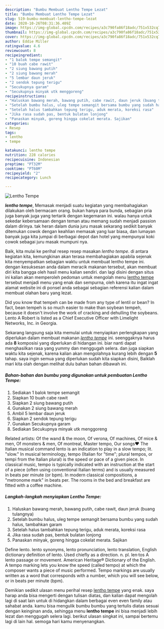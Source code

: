 ```yaml
---
description: "Bumbu Membuat Lentho Tempe Lezat"
title: "Bumbu Membuat Lentho Tempe Lezat"
slug: 519-bumbu-membuat-lentho-tempe-lezat
date: 2020-10-26T08:31:36.409Z
image: https://img-global.cpcdn.com/recipes/a3c790fa86f18adc/751x532cq70/lentho-tempe-foto-resep-utama.jpg
thumbnail: https://img-global.cpcdn.com/recipes/a3c790fa86f18adc/751x532cq70/lentho-tempe-foto-resep-utama.jpg
cover: https://img-global.cpcdn.com/recipes/a3c790fa86f18adc/751x532cq70/lentho-tempe-foto-resep-utama.jpg
author: Eddie Miller
ratingvalue: 4.6
reviewcount: 8
recipeingredient:
- "1 balok tempe semangit"
- "10 buah cabe rawit"
- "2 siung bawang putih"
- "2 siung bawang merah"
- "5 lembar daun jeruk"
- "2 sendok tepung terigu"
- "Secukupnya garam"
- "Secukupnya minyak utk menggoreng"
recipeinstructions:
- "Haluskan bawang merah, bawang putih, cabe rawit, daun jeruk (buang tulangnya)"
- "Setelah bumbu halus, uleg tempe semangit bersama bumbu yang sudah halus, tambahkan garam"
- "Setelah halus tambahkan tepung terigu, aduk merata, koreksi rasa"
- "Jika rasa sudah pas, bentuk bulatan lonjong"
- "Panaskan minyak, goreng hingga cokelat merata. Sajikan"
categories:
- Resep
tags:
- lentho
- tempe

katakunci: lentho tempe 
nutrition: 228 calories
recipecuisine: Indonesian
preptime: "PT32M"
cooktime: "PT60M"
recipeyield: "2"
recipecategory: Lunch

---
```



![Lentho Tempe](https://img-global.cpcdn.com/recipes/a3c790fa86f18adc/751x532cq70/lentho-tempe-foto-resep-utama.jpg)

<b><i>lentho tempe</i></b>, Memasak menjadi suatu kegiatan yang membahagiakan dilakukan oleh bermacam orang. bukan hanya para bunda, sebagian pria juga banyak juga yang tertarik dengan kegemaran ini. walau hanya untuk sekedar kebersamaan dengan teman atau memang sudah menjadi passion dalam dirinya. tak heran dalam dunia juru masak sekarang sedikit banyak ditemukan cowok dengan keahlian memasak yang luar biasa, dan lumayan banyak juga kita jumpai di berbagai depot dan hotel yang mempunyai koki cowok sebagai juru masak mumpuni nya.

Baik, kita mulai ke perihal resep resep masakan <i>lentho tempe</i>. di antara kegiatan kita, kemungkinan akan terasa membahagiakan apabila sejenak kita menyempatkan sebagian waktu untuk membuat lentho tempe ini. dengan kesuksesan anda dalam meracik makanan tersebut, akan membuat diri kita bangga oleh hasil menu kalian sendiri. dan lagi disini dengan situs ini kalian akan memperoleh pedoman untuk mengolah menu <u>lentho tempe</u> tersebut menjadi menu yang enak dan sempurna, oleh karena itu ingat ingat alamat website ini di ponsel anda sebagai sebagian referensi kalian dalam membuat olahan baru yang lezat.

Did you know that tempeh can be made from any type of lentil or bean? In fact, bean tempeh is so much easier to make than soybean tempeh, because it doesn&#39;t involve the work of cracking and dehulling the soybeans. Lento A Robert is listed as a Chief Executive Officer with Limelight Networks, Inc. in Georgia.


Sekarang langsung saja kita memulai untuk menyiapkan perlengkapan yang diperlukan dalam membuat makanan <u><i>lentho tempe</i></u> ini. seenggaknya harus ada <b>8</b> komposisi yang diperlukan di hidangan ini. biar nanti dapat menghasilkan rasa yang yummy dan menggugah selera. dan juga siapkan waktu kita sejenak, karena kalian akan mengolahnya kurang lebih dengan <b>5</b> tahap. saya ingin semua yang diperlukan sudah kita siapkan disini, Baiklah mari kita olah dengan melihat dulu bahan bahan dibawah ini.

<!--inarticleads1-->

##### Bahan-bahan dan bumbu yang digunakan untuk pembuatan Lentho Tempe:

1. Sediakan 1 balok tempe semangit
1. Siapkan 10 buah cabe rawit
1. Siapkan 2 siung bawang putih
1. Gunakan 2 siung bawang merah
1. Ambil 5 lembar daun jeruk
1. Siapkan 2 sendok tepung terigu
1. Gunakan Secukupnya garam
1. Sediakan Secukupnya minyak utk menggoreng


Related artists: Of the wand &amp; the moon, Of verona, Of machines, Of mice &amp; men, Of monsters &amp; men, Of montreal, Master tempo, Our songs♥ The Italian musical command lento is an indication to play in a slow tempo; lit. &#34;slow.&#34; In musical terminology, tempo (Italian for &#34;time&#34;; plural tempos, or tempi from the Italian plural) is the speed or pace of a given piece. In classical music, tempo is typically indicated with an instruction at the start of a piece (often using conventional Italian terms) and is usually measured in beats per minute (or bpm). In modern classical compositions, a &#34;metronome mark&#34; in beats per. The rooms in the bed and breakfast are fitted with a coffee machine. 

<!--inarticleads2-->

##### Langkah-langkah menyiapkan Lentho Tempe:

1. Haluskan bawang merah, bawang putih, cabe rawit, daun jeruk (buang tulangnya)
1. Setelah bumbu halus, uleg tempe semangit bersama bumbu yang sudah halus, tambahkan garam
1. Setelah halus tambahkan tepung terigu, aduk merata, koreksi rasa
1. Jika rasa sudah pas, bentuk bulatan lonjong
1. Panaskan minyak, goreng hingga cokelat merata. Sajikan


Define lento. lento synonyms, lento pronunciation, lento translation, English dictionary definition of lento. Used chiefly as a direction. n. pl. len·tos A lento passage or movement. American Heritage® Dictionary of the English. A tempo marking lets you know the speed (called tempo) at which the composer wants a piece of music performed. Tempo markings are usually written as a word that corresponds with a number, which you will see below, or in beats per minute (bpm). 

Demikian sedikit ulasan menu perihal resep <u>lentho tempe</u> yang enak. saya harap anda bisa mengerti dengan tulisan diatas, dan kalian dapat mengolah lagi di saat lain untuk di hidangkan dalam berbagai even even family atau sahabat anda. kamu bisa mengulik bumbu bumbu yang tertulis diatas sesuai dengan keinginan anda, sehingga menu <b>lentho tempe</b> ini bisa menjadi lebih lezat dan menggugah selera lagi. berikut ulasan singkat ini, sampai bertemu lagi di lain hal. semoga hari kamu menyenangkan.
